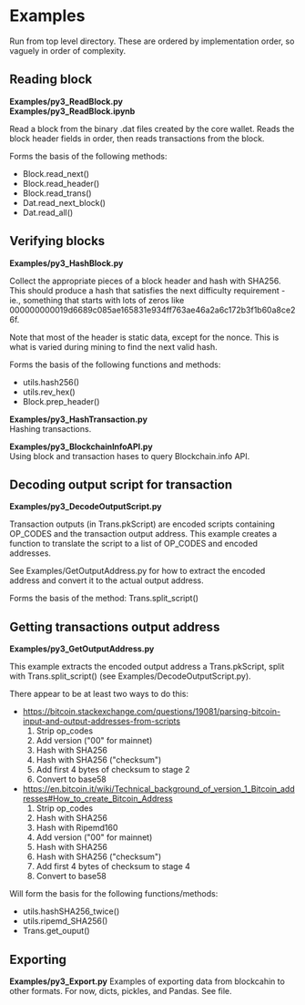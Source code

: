 # Examples
 
Run from top level directory. These are ordered by implementation order, so vaguely in order of complexity.

## Reading block
**Examples/py3_ReadBlock.py**  
**Examples/py3_ReadBlock.ipynb**

Read a block from the binary .dat files created by the core wallet. Reads the block header fields in order, then reads transactions from the block.

Forms the basis of the following methods:  
 - Block.read_next()  
 - Block.read_header()  
 - Block.read_trans()  
 - Dat.read_next_block()  
 - Dat.read_all()  

## Verifying blocks
**Examples/py3_HashBlock.py**


Collect the appropriate pieces of a block header and hash with SHA256. This should produce a hash that satisfies the next difficulty requirement - ie., something that starts with lots of zeros like 000000000019d6689c085ae165831e934ff763ae46a2a6c172b3f1b60a8ce26f.

Note that most of the header is static data, except for the nonce. This is what is varied during mining to find the next valid hash.

Forms the basis of the following functions and methods:  
 - utils.hash256()  
 - utils.rev_hex()  
 - Block.prep_header()  

**Examples/py3_HashTransaction.py**  
Hashing transactions.

**Examples/py3_BlockchainInfoAPI.py**  
Using block and transaction hases to query Blockchain.info API.

## Decoding output script for transaction
**Examples/py3_DecodeOutputScript.py**

Transaction outputs (in Trans.pkScript) are encoded scripts containing OP_CODES and the transaction output address. This example creates a function to translate the script to a list of OP_CODES and encoded addresses. 

See Examples/GetOutputAddress.py for how to extract the encoded address and convert it to the actual output address.

Forms the basis of the method:
Trans.split_script()

## Getting transactions output address
**Examples/py3_GetOutputAddress.py**

This example extracts the encoded output address a Trans.pkScript, split with Trans.split_script() (see Examples/DecodeOutputScript.py).

There appear to be at least two ways to do this:  
 -  https://bitcoin.stackexchange.com/questions/19081/parsing-bitcoin-input-and-output-addresses-from-scripts  
    1) Strip op_codes  
    2) Add version ("00" for mainnet)  
    3) Hash with SHA256  
    4) Hash with SHA256 ("checksum")  
    5) Add first 4 bytes of checksum to stage 2  
    6) Convert to base58  
 -  https://en.bitcoin.it/wiki/Technical_background_of_version_1_Bitcoin_addresses#How_to_create_Bitcoin_Address  
    1) Strip op_codes  
    2) Hash with SHA256  
    3) Hash with Ripemd160  
    4) Add version ("00" for mainnet)  
    5) Hash with SHA256  
    6) Hash with SHA256 ("checksum")  
    7) Add first 4 bytes of checksum to stage 4  
    8) Convert to base58  

Will form the basis for the following functions/methods:  
 - utils.hashSHA256_twice()  
 - utils.ripemd_SHA256()  
 - Trans.get_ouput()

## Exporting 
**Examples/py3_Export.py**
Examples of exporting data from blockcahin to other formats. For now, dicts, pickles, and Pandas. See file.